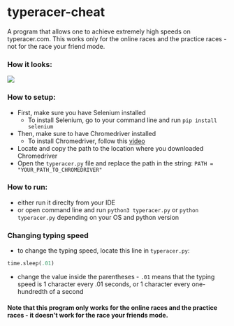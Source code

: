 # typeracer-cheat
A program that allows one to achieve extremely high speeds on typeracer.com. This works only for the online races and the practice races - not for the race your friend mode.
### How it looks:
![](https://user-images.githubusercontent.com/59426357/114341733-4dfa5c00-9b0f-11eb-9ae9-9a4145a42e46.gif)
### How to setup:
* First, make sure you have Selenium installed
  - To install Selenium, go to your command line and run `pip install selenium`
* Then, make sure to have Chromedriver installed
  - To install Chromedriver, follow this [video](https://youtu.be/Xjv1sY630Uc?t=259)
* Locate and copy the path to the location where you downloaded Chromedriver
* Open the `typeracer.py` file and replace the path in the string: `PATH = "YOUR_PATH_TO_CHROMEDRIVER"`
### How to run:
* either run it direclty from your IDE
* or open command line and run `python3 typeracer.py` or `python typeracer.py` depending on your OS and python version
### Changing typing speed
* to change the typing speed, locate this line in `typeracer.py`:
```python
time.sleep(.01)
```
* change the value inside the parentheses - `.01` means that the typing speed is 1 character every .01 seconds, or 1 character every one-hundredth of a second
#### Note that this program only works for the online races and the practice races - it doesn't work for the race your friends mode.
